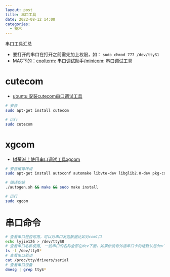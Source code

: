 ```yaml
---
layout: post
title: 串口工具
date: 2022-08-12 14:00
categories:
  - 技术
---
```


串口工具汇总
<!-- More -->

* 要打开的串口在打开之前需先加上权限，如： `sudo chmod 777 /dev/ttyS1`
* MAC下的：[coolterm](https://blog.csdn.net/bht890811/article/details/74151180): 串口调试助手/[minicom](https://blog.csdn.net/u010285246/article/details/72354038): 串口调试工具

# cutecom
* [ubuntu 安装cutecom串口调试工具](https://blog.csdn.net/shui1025701856/article/details/79277484)
```bash
# 安装
sudo apt-get install cutecom

# 运行
sudo cutecom
```

# xgcom
* [树莓派上使用串口调试工具xgcom](https://shumeipai.nxez.com/2017/04/29/raspberry-pi-using-the-serial-debugging-tool-xgcom.html)
```bash
# 安装编译环境
sudo apt-get install autoconf automake libvte-dev libglib2.0-dev pkg-config libgtk2.0-dev -y

# 编译安装
./autogen.sh && make && sudo make install

# 运行
sudo xgcom
```

# 串口命令
```bash
# 查看串口是否可用，可以对串口发送数据比如对com1口
echo lyjie126 > /dev/ttyS0
# 查看串口名称使用, 一般串口的名称全部在dev下面，如果你没有外插串口卡的话默认是dev下的ttyS* ,一般ttyS0对应com1，ttyS1对应com2，当然也不一定
ls -l /dev/ttyS*
# 查看串口驱动
cat /proc/tty/drivers/serial
# 查看串口设备
dmesg | grep ttyS*
```
